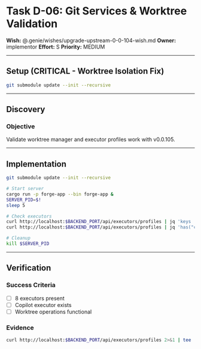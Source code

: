 # Task D-06: Git Services & Worktree Validation

**Wish:** @.genie/wishes/upgrade-upstream-0-0-104-wish.md
**Owner:** implementor
**Effort:** S
**Priority:** MEDIUM

---

## Setup (CRITICAL - Worktree Isolation Fix)

```bash
git submodule update --init --recursive
```

---

## Discovery

### Objective
Validate worktree manager and executor profiles work with v0.0.105.

---

## Implementation

```bash
git submodule update --init --recursive

# Start server
cargo run -p forge-app --bin forge-app &
SERVER_PID=$!
sleep 5

# Check executors
curl http://localhost:$BACKEND_PORT/api/executors/profiles | jq 'keys | length'  # Should be 8
curl http://localhost:$BACKEND_PORT/api/executors/profiles | jq 'has("copilot")'  # Should be true

# Cleanup
kill $SERVER_PID
```

---

## Verification

### Success Criteria
- [ ] 8 executors present
- [ ] Copilot executor exists
- [ ] Worktree operations functional

### Evidence
```bash
curl http://localhost:$BACKEND_PORT/api/executors/profiles 2>&1 | tee .genie/wishes/upgrade-upstream-0-0-104/evidence/d-06-executors.json
```
